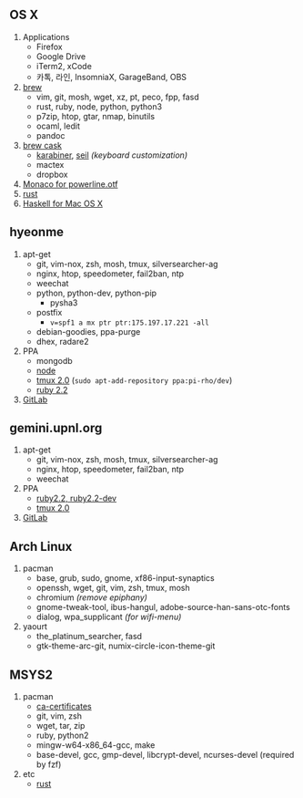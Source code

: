 OS X
--------
1.  Applications
    * Firefox
    * Google Drive
    * iTerm2, xCode
    * 카톡, 라인, InsomniaX, GarageBand, OBS
1.  [brew](http://brew.sh)
    * vim, git, mosh, wget, xz, pt, peco, fpp, fasd
    * rust, ruby, node, python, python3
    * p7zip, htop, gtar, nmap, binutils
    * ocaml, ledit
    * pandoc
1.  [brew cask](http://caskroom.io)
    * [karabiner][], [seil][] *(keyboard customization)*
    * mactex
    * dropbox
1.  [Monaco for powerline.otf](https://gist.github.com/baopham/1838072)
1.  [rust][]
1.  [Haskell for Mac OS X](https://ghcformacosx.github.io/)

[karabiner]: https://pqrs.org/osx/karabiner/
[seil]: https://pqrs.org/osx/karabiner/seil.html.en

hyeonme
--------
1.  apt-get
    * git, vim-nox, zsh, mosh, tmux, silversearcher-ag
    * nginx, htop, speedometer, fail2ban, ntp
    * weechat
    * python, python-dev, python-pip
      * pysha3
    * postfix
      * `v=spf1 a mx ptr ptr:175.197.17.221 -all`
    * debian-goodies, ppa-purge
    * dhex, radare2
1.  PPA
    * mongodb
    * [node](https://github.com/joyent/node/wiki/Installing-Node.js-via-package-manager#debian-and-ubuntu-based-linux-distributions)
    * [tmux 2.0](https://launchpad.net/~pi-rho/+archive/ubuntu/dev) (`sudo apt-add-repository ppa:pi-rho/dev`)
    * [ruby 2.2](https://www.brightbox.com/blog/2015/01/05/ruby-2-2-0-packages-for-ubuntu/)
1.  [GitLab](https://github.com/gitlabhq/gitlabhq/blob/master/doc/install/installation.md)

gemini.upnl.org
--------
1.  apt-get
    * git, vim-nox, zsh, mosh, tmux, silversearcher-ag
    * nginx, htop, speedometer, fail2ban, ntp
    * weechat
1.  PPA
    * [ruby2.2, ruby2.2-dev](https://www.brightbox.com/docs/ruby/ubuntu/)
    * [tmux 2.0](https://launchpad.net/~pi-rho/+archive/ubuntu/dev)
1.  [GitLab](https://github.com/gitlabhq/gitlabhq/blob/master/doc/install/installation.md)

Arch Linux
--------
1.  pacman
    * base, grub, sudo, gnome, xf86-input-synaptics
    * openssh, wget, git, vim, zsh, tmux, mosh
    * chromium *(remove epiphany)*
    * gnome-tweak-tool, ibus-hangul, adobe-source-han-sans-otc-fonts
    * dialog, wpa_supplicant *(for wifi-menu)*
1.  yaourt
    * the_platinum_searcher, fasd
    * gtk-theme-arc-git, numix-circle-icon-theme-git

MSYS2
--------
1.  pacman
    * [ca-certificates][ca]
    * git, vim, zsh
    * wget, tar, zip
    * ruby, python2
    * mingw-w64-x86_64-gcc, make
    * base-devel, gcc, gmp-devel, libcrypt-devel, ncurses-devel (required by fzf)
1.  etc
    * [rust][]

[ca]: http://qiita.com/7shi/items/894fdd849658880bf6c9
[rust]: http://doc.rust-lang.org/book/installing-rust.html

